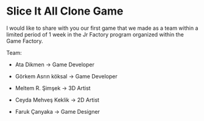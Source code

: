 # Slice It All Clone Game

I would like to share with you our first game that we made as a team within a limited period of 1 week in the Jr Factory program organized within the Game Factory.

Team:
- Ata Dikmen -> Game Developer

- Görkem Asrın köksal -> Game Developer

- Meltem R. Şimşek -> 3D Artist

- Ceyda Mehveş Keklik -> 2D Artist

- Faruk Çanyaka -> Game Designer
